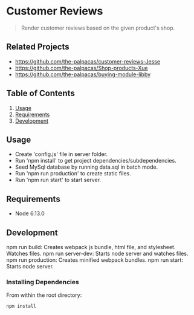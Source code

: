 # Customer Reviews

> Render customer reviews based on the given product's shop.

## Related Projects

  - https://github.com/the-palpacas/customer-reviews-Jesse
  - https://github.com/the-palpacas/Shop-products-Xue
  - https://github.com/the-palpacas/buying-module-libby

## Table of Contents

1. [Usage](#Usage)
1. [Requirements](#requirements)
1. [Development](#development)

## Usage

- Create 'config.js' file in server folder.
- Run 'npm install' to get project dependencies/subdependencies.
- Seed MySql database by running data.sql in batch mode.
- Run 'npm run production' to create static files.
- Run 'npm run start' to start server.

## Requirements

- Node 6.13.0

## Development

npm run build: Creates webpack js bundle, html file, and stylesheet. Watches files.
npm run server-dev: Starts node server and watches files.
npm run production: Creates minified webpack bundles.
npm run start: Starts node server.

### Installing Dependencies

From within the root directory:

```sh
npm install
```
